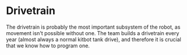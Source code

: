 # Drivetrain

The drivetrain is probably the most important subsystem of the robot, as movement isn't possible without one. The team builds a drivetrain every year (almost always a normal kitbot tank drive), and therefore it is crucial that we know how to program one.